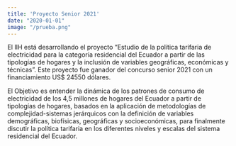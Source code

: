 ```yaml
---
title: 'Proyecto Senior 2021'
date: "2020-01-01"
image: "/prueba.png"
---
```


El IIH está desarrollando el proyecto “Estudio de la política tarifaria de electricidad para la categoría residencial del Ecuador a partir de las tipologías de hogares y la inclusión de variables geográficas, económicas y técnicas”. Este proyecto fue ganador del concurso senior 2021 con un financiamiento US$ 24550 dólares.

El Objetivo es entender la dinámica de los patrones de consumo de electricidad de los 4,5 millones de hogares del Ecuador a partir de tipologías de hogares, basados en la aplicación de metodologías de complejidad-sistemas jerárquicos con la definición de variables demográficas, biofísicas, geográficas y socioeconómicas, para finalmente discutir la política tarifaria en los diferentes niveles y escalas del sistema residencial del Ecuador.